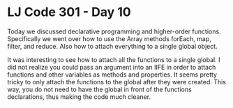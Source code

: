 # LJ Code 301 - Day 10   
Today we discussed declarative programming and higher-order functions. Specifically we went over how to use the Array methods forEach, map, filter, and reduce. Also how to attach everything to a single global object.  

It was interesting to see how to attach all the functions to a single global. I did not realize you could pass an argument into an IIFE in order to attach functions and other variables as methods and properties. It seems pretty tricky to only attach the functions to the global after they were created. This way, you do not need to have the global in front of the functions declarations, thus making the code much cleaner.  
